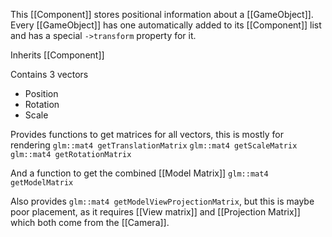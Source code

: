 This [[Component]] stores positional information about a [[GameObject]]. Every [[GameObject]] has one automatically added to its [[Component]] list and has a special `->transform` property for it.

Inherits [[Component]]

Contains 3 vectors
- Position
- Rotation
- Scale

Provides functions to get matrices for all vectors, this is mostly for rendering
`glm::mat4 getTranslationMatrix`
`glm::mat4 getScaleMatrix`
`glm::mat4 getRotationMatrix`

And a function to get the combined [[Model Matrix]]
`glm::mat4 getModelMatrix`

Also provides `glm::mat4 getModelViewProjectionMatrix`, but this is maybe poor placement, as it requires [[View matrix]] and [[Projection Matrix]] which both come from the [[Camera]]. 